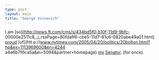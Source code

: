 ```yaml
---
type: post
layout: main
title: "George Voinovich"
---
```

I am [so](http://news.ft.com/cms/s/434bd5f0-b10f-11d9-9bfc-
00000e2511c8,_i_rssPage=80fdaff6-cbe5-11d7-81c6-0820abe49a01.html)
[proud](http://www.npr.org/templates/story/story.php?storyId=4607246) [of](htt
p://www.nytimes.com/2005/04/20/politics/20bolton.html?hp&ex=1113969600&en=4244
a4e6b7f6ca5a&ei=5094&partner=homepage)
[my](http://www.msnbc.msn.com/id/7552333/)
[Senator](http://voinovich.senate.gov/). (for once).

